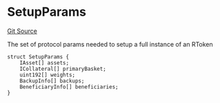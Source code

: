 # SetupParams
[Git Source](https://github.com/larrythecucumber321/protocol/blob/aabf2c9d4120808940fb3be9193cb66ea71ac351/contracts/interfaces/IFacadeWrite.sol)

The set of protocol params needed to setup a full instance of an RToken


```solidity
struct SetupParams {
    IAsset[] assets;
    ICollateral[] primaryBasket;
    uint192[] weights;
    BackupInfo[] backups;
    BeneficiaryInfo[] beneficiaries;
}
```

